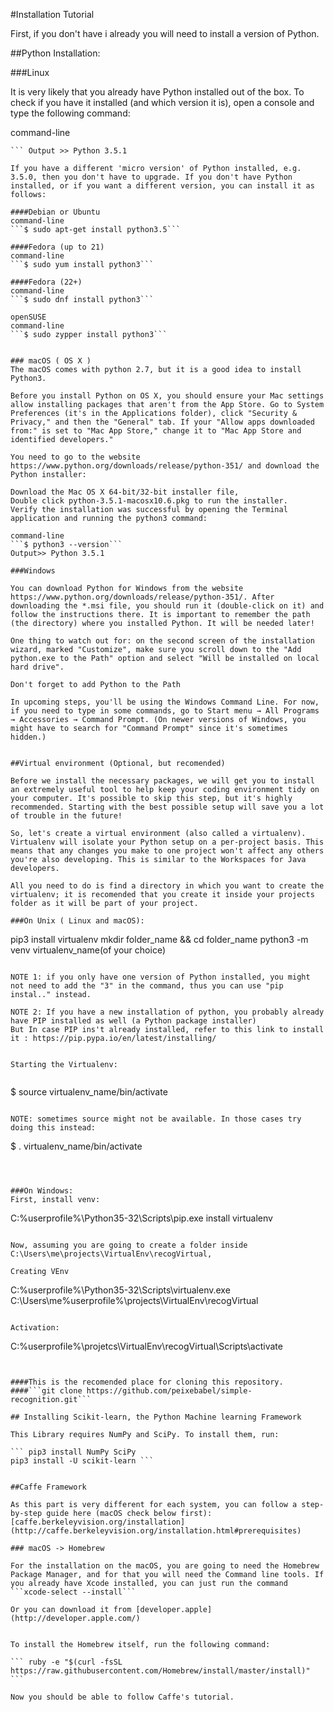 #Installation Tutorial

First, if you don't have i already you will need to install a version of Python.

##Python Installation:

###Linux

It is very likely that you already have Python installed out of the box. To check if you have it installed (and which version it is), open a console and type the following command:

command-line
```$ python3 --version
``` Output >> Python 3.5.1

If you have a different 'micro version' of Python installed, e.g. 3.5.0, then you don't have to upgrade. If you don't have Python installed, or if you want a different version, you can install it as follows:

####Debian or Ubuntu
command-line
```$ sudo apt-get install python3.5```

####Fedora (up to 21)
command-line
```$ sudo yum install python3```

####Fedora (22+)
command-line
```$ sudo dnf install python3```

openSUSE
command-line
```$ sudo zypper install python3```


### macOS ( OS X )
The macOS comes with python 2.7, but it is a good idea to install Python3.

Before you install Python on OS X, you should ensure your Mac settings allow installing packages that aren't from the App Store. Go to System Preferences (it's in the Applications folder), click "Security & Privacy," and then the "General" tab. If your "Allow apps downloaded from:" is set to "Mac App Store," change it to "Mac App Store and identified developers."

You need to go to the website https://www.python.org/downloads/release/python-351/ and download the Python installer:

Download the Mac OS X 64-bit/32-bit installer file,
Double click python-3.5.1-macosx10.6.pkg to run the installer.
Verify the installation was successful by opening the Terminal application and running the python3 command:

command-line
```$ python3 --version```
Output>> Python 3.5.1

###Windows

You can download Python for Windows from the website https://www.python.org/downloads/release/python-351/. After downloading the *.msi file, you should run it (double-click on it) and follow the instructions there. It is important to remember the path (the directory) where you installed Python. It will be needed later!

One thing to watch out for: on the second screen of the installation wizard, marked "Customize", make sure you scroll down to the "Add python.exe to the Path" option and select "Will be installed on local hard drive".

Don't forget to add Python to the Path

In upcoming steps, you'll be using the Windows Command Line. For now, if you need to type in some commands, go to Start menu → All Programs → Accessories → Command Prompt. (On newer versions of Windows, you might have to search for "Command Prompt" since it's sometimes hidden.)


##Virtual environment (Optional, but recomended)

Before we install the necessary packages, we will get you to install an extremely useful tool to help keep your coding environment tidy on your computer. It's possible to skip this step, but it's highly recommended. Starting with the best possible setup will save you a lot of trouble in the future!

So, let's create a virtual environment (also called a virtualenv). Virtualenv will isolate your Python setup on a per-project basis. This means that any changes you make to one project won't affect any others you're also developing. This is similar to the Workspaces for Java developers.

All you need to do is find a directory in which you want to create the virtualenv; it is recomended that you create it inside your projects folder as it will be part of your project.

###On Unix ( Linux and macOS):

```
pip3 install virtualenv
mkdir folder_name && cd folder_name
python3 -m venv virtualenv_name(of your choice)
```

NOTE 1: if you only have one version of Python installed, you might not need to add the "3" in the command, thus you can use "pip instal.." instead.

NOTE 2: If you have a new installation of python, you probably already have PIP installed as well (a Python package installer)
But In case PIP ins't already installed, refer to this link to install it : https://pip.pypa.io/en/latest/installing/


Starting the Virtualenv:


``` 
$ source virtualenv_name/bin/activate
```

NOTE: sometimes source might not be available. In those cases try doing this instead:

``` 
$ . virtualenv_name/bin/activate
```



###On Windows:
First, install venv: 
```
C:\%userprofile%\Python35-32\Scripts\pip.exe install virtualenv
```

Now, assuming you are going to create a folder inside C:\Users\me\projects\VirtualEnv\recogVirtual, 

Creating VEnv
```
C:\%userprofile%\Python35-32\Scripts\virtualenv.exe C:\Users\me\%userprofile%\projects\VirtualEnv\recogVirtual
```

Activation: 
```
C:\%userprofile%\projetcs\VirtualEnv\recogVirtual\Scripts\activate
```


####This is the recomended place for cloning this repository.
####```git clone https://github.com/peixebabel/simple-recognition.git```

## Installing Scikit-learn, the Python Machine learning Framework

This Library requires NumPy and SciPy. To install them, run:

``` pip3 install NumPy SciPy
pip3 install -U scikit-learn ```


##Caffe Framework

As this part is very different for each system, you can follow a step-by-step guide here (macOS check below first): [caffe.berkeleyvision.org/installation](http://caffe.berkeleyvision.org/installation.html#prerequisites)

### macOS -> Homebrew

For the installation on the macOS, you are going to need the Homebrew Package Manager, and for that you will need the Command line tools. If you already have Xcode installed, you can just run the command ```xcode-select --install```

Or you can download it from [developer.apple](http://developer.apple.com/)


To install the Homebrew itself, run the following command:

``` ruby -e "$(curl -fsSL https://raw.githubusercontent.com/Homebrew/install/master/install)" ```

Now you should be able to follow Caffe's tutorial.
